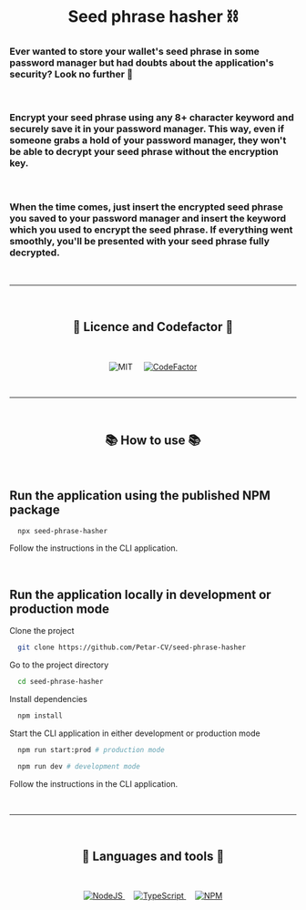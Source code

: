 <!-- Title and description -->
<h1 align="center">Seed phrase hasher ⛓️</h1>

<h3>Ever wanted to store your wallet's seed phrase in some password manager but had doubts about the application's security? Look no further 🔐</h3>
<br>
<h3>Encrypt your seed phrase using any 8+ character keyword and securely save it in your password manager. This way, even if someone grabs a hold of your password manager, they won't be able to decrypt your seed phrase without the encryption key.</h3>
<br>
<h3>When the time comes, just insert the encrypted seed phrase you saved to your password manager and insert the keyword which you used to encrypt the seed phrase. If everything went smoothly, you'll be presented with your seed phrase fully decrypted.</h3>

<br>
<hr>
<br>

<!-- Licence and Codefactor -->
<h2 align="center">📜 Licence and Codefactor 📜</h2>
<br>
<p align="center">
    <img alt="MIT" src="https://img.shields.io/badge/License-MIT-green.svg?style=for-the-badge&logo=node.js&logoColor=white">
    &nbsp;&nbsp;&nbsp;
    <a href="https://www.codefactor.io/repository/github/petar-cv/seed-phrase-hasher">
        <img src="https://www.codefactor.io/repository/github/petar-cv/seed-phrase-hasher/badge?style=for-the-badge&logo=node.js&logoColor=white" alt="CodeFactor" />
    </a>
</p>

<br>
<hr>
<br>

<!-- How to use -->
<h2 align="center">📚 How to use 📚</h2>

<br>
<h2> Run the application using the published NPM package </h2>

```bash
  npx seed-phrase-hasher
```

Follow the instructions in the CLI application.

<br>
<h2> Run the application locally in development or production mode </h2>

Clone the project

```bash
  git clone https://github.com/Petar-CV/seed-phrase-hasher
```

Go to the project directory

```bash
  cd seed-phrase-hasher
```

Install dependencies

```bash
  npm install
```

Start the CLI application in either development or production mode

```bash
  npm run start:prod # production mode
```

```bash
  npm run dev # development mode
```

Follow the instructions in the CLI application.

<br>
<hr>
<br>

<!-- Languages and tools -->
<h2 align="center">🔧 Languages and tools 🔨</h2>
<br>
<p align="center">
    <a href="https://nodejs.org/en/" target="blank">
        <img alt="NodeJS" src="https://img.shields.io/badge/Node.js-43853D?style=for-the-badge&logo=node.js&logoColor=white">
    </a>
    &nbsp;&nbsp;&nbsp;
    <a href="https://www.typescriptlang.org/" target="blank">
        <img alt="TypeScript" src="https://img.shields.io/badge/TypeScript-007ACC?style=for-the-badge&logo=typescript&logoColor=white">
    </a>
    &nbsp;&nbsp;&nbsp;
    <a href="https://npmjs.com/" target="blank">
        <img alt="NPM" src="https://img.shields.io/badge/npm-CB3837?style=for-the-badge&logo=npm&logoColor=white">
    </a>
</p>
